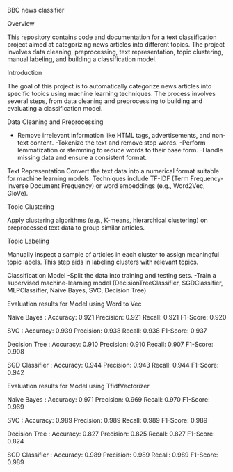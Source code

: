 BBC news classifier

Overview

This repository contains code and documentation for a text classification project aimed at categorizing news articles into different topics. The project involves data cleaning, preprocessing, text representation, topic clustering, manual labeling, and building a classification model.

Introduction

The goal of this project is to automatically categorize news articles into specific topics using machine learning techniques. The process involves several steps, from data cleaning and preprocessing to building and evaluating a classification model.

Data Cleaning and Preprocessing

- Remove irrelevant information like HTML tags, advertisements, and non-text content.
-Tokenize the text and remove stop words.
-Perform lemmatization or stemming to reduce words to their base form.
-Handle missing data and ensure a consistent format.

Text Representation
Convert the text data into a numerical format suitable for machine learning models.
Techniques include TF-IDF (Term Frequency-Inverse Document Frequency) or word embeddings (e.g., Word2Vec, GloVe).

Topic Clustering

Apply clustering algorithms (e.g., K-means, hierarchical clustering) on preprocessed text data to group similar articles.

Topic Labeling

Manually inspect a sample of articles in each cluster to assign meaningful topic labels.
This step aids in labeling clusters with relevant topics.

Classification Model
-Split the data into training and testing sets.
-Train a supervised machine-learning model (DecisionTreeClassifier, SGDClassifier, MLPClassifier, Naive Bayes, SVC, Decision Tree)

Evaluation results for Model using Word to Vec 

Naive Bayes :
Accuracy: 0.921 	Precision: 0.921 	Recall: 0.921 	F1-Score: 0.920

SVC :
Accuracy: 0.939 	Precision: 0.938 	Recall: 0.938 	F1-Score: 0.937

Decision Tree :
Accuracy: 0.910 	Precision: 0.910 	Recall: 0.907 	F1-Score: 0.908

SGD Classifier :
Accuracy: 0.944 	Precision: 0.943 	Recall: 0.944 	F1-Score: 0.942


Evaluation results for Model using  TfidfVectorizer

Naive Bayes :
Accuracy: 0.971 	Precision: 0.969 	Recall: 0.970 	F1-Score: 0.969

SVC :
Accuracy: 0.989 	Precision: 0.989 	Recall: 0.989 	F1-Score: 0.989

Decision Tree :
Accuracy: 0.827 	Precision: 0.825 	Recall: 0.827 	F1-Score: 0.824

SGD Classifier :
Accuracy: 0.989 	Precision: 0.989 	Recall: 0.989 	F1-Score: 0.989
